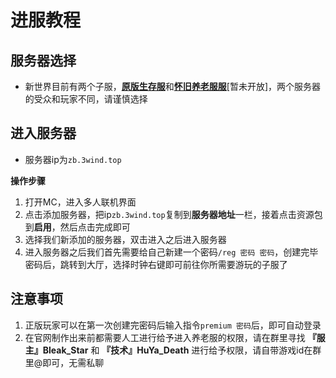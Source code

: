 # 进服教程

## 服务器选择

- 新世界目前有两个子服，[**原版生存服**](/introduce/NewWorld_VanillaSurvival)和[**怀旧养老服服**](/introduce/yanglao)[暂未开放]，两个服务器的受众和玩家不同，请谨慎选择

## 进入服务器

- 服务器ip为`zb.3wind.top`  

**操作步骤**  
1. 打开MC，进入多人联机界面
2. 点击添加服务器，把ip`zb.3wind.top`复制到**服务器地址**一栏，接着点击资源包到**启用**，然后点击完成即可
3. 选择我们新添加的服务器，双击进入之后进入服务器
4. 进入服务器之后我们首先需要给自己新建一个密码`/reg 密码 密码`，创建完毕密码后，跳转到大厅，选择时钟右键即可前往你所需要游玩的子服了

## 注意事项

1. 正版玩家可以在第一次创建完密码后输入指令`premium 密码`后，即可自动登录
2. 在官网制作出来前都需要人工进行给予进入养老服的权限，请在群里寻找 **『服主』Bleak_Star** 和 **『技术』HuYa_Death** 进行给予权限，请自带游戏id在群里@即可，无需私聊